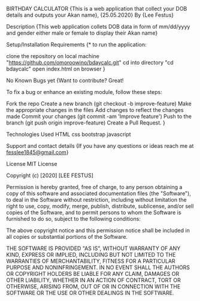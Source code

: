 BIRTHDAY CALCULATOR
{This is a web application that collect your DOB details and outputs your Akan name}, {25.05.2020}
By {Lee Festus}

Description
{This web application collets DOB data in form of mm/dd/yyyy and gender either male or female to display their Akan name}

Setup/Installation Requirements
{* to run the application:

clone the repository on local machine "https://github.com/omoroowino/bdaycalc.git"
cd into directory "cd bdaycalc"
open index.html on browser }

No Known Bugs yet
{Want to contribute? Great!

To fix a bug or enhance an existing module, follow these steps:

Fork the repo Create a new branch (git checkout -b improve-feature) Make the appropriate changes in the files Add changes to reflect the changes made Commit your changes (git commit -am 'Improve feature') Push to the branch (git push origin improve-feature) Create a Pull Request. }

Technologies Used
HTML
css
bootstrap
javascript

Support and contact details
{If you have any questions or ideas reach me at fesslee1845@gmail.com}

License
MIT License

Copyright (c) [2020] [LEE FESTUS]

Permission is hereby granted, free of charge, to any person obtaining a copy
of this software and associated documentation files (the "Software"), to deal
 in the Software without restriction, including without limitation the right to use, copy, modify, merge, publish, distribute, sublicense, and/or sell
copies of the Software, and to permit persons to whom the Software is
 furnished to do so, subject to the following conditions:

The above copyright notice and this permission notice shall be included in all 
copies or substantial portions of the Software.

THE SOFTWARE IS PROVIDED "AS IS", WITHOUT WARRANTY OF ANY KIND, EXPRESS OR
IMPLIED, INCLUDING BUT NOT LIMITED TO THE WARRANTIES OF MERCHANTABILITY,
FITNESS FOR A PARTICULAR PURPOSE AND NONINFRINGEMENT. IN NO EVENT SHALL THE
 AUTHORS OR COPYRIGHT HOLDERS BE LIABLE FOR ANY CLAIM, DAMAGES OR OTHER
LIABILITY, WHETHER IN AN ACTION OF CONTRACT, TORT OR OTHERWISE, ARISING FROM,
OUT OF OR IN CONNECTION WITH THE SOFTWARE OR THE USE OR OTHER DEALINGS IN THE
 SOFTWARE.
